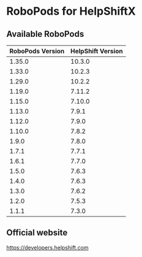# RoboPods for HelpShiftX

## Available RoboPods

| RoboPods Version | HelpShift Version |
|------------------|-------------------|
| 1.35.0           | 10.3.0            |
| 1.33.0           | 10.2.3            |
| 1.29.0           | 10.2.2            |
| 1.19.0           | 7.11.2            |
| 1.15.0           | 7.10.0            |
| 1.13.0           | 7.9.1             |
| 1.12.0           | 7.9.0             |
| 1.10.0           | 7.8.2             |
| 1.9.0            | 7.8.0             |
| 1.7.1            | 7.7.1             |
| 1.6.1            | 7.7.0             |
| 1.5.0            | 7.6.3             |
| 1.4.0            | 7.6.3             |
| 1.3.0            | 7.6.2             |
| 1.2.0            | 7.5.3             |
| 1.1.1            | 7.3.0             |

## Official website

https://developers.helpshift.com
